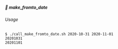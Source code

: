 ##### :open_file_folder: make_fromto_date
###### Usage
 ```
 $ ./call_make_fromto_date.sh 2020-10-31 2020-11-01
 20201031
 20201101
 ```

